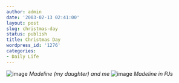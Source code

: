 ```yaml
---
author: admin
date: '2003-02-13 02:41:00'
layout: post
slug: christmas-day
status: publish
title: Christmas Day
wordpress_id: '1276'
categories:
- Daily Life
---
```


![image](http://www.arcanology.com/images/100_0023.jpg) *Madeline (my
daughter) and me*
![image](http://www.arcanology.com/images/100_0001.jpg) *Madeline in
PJs*
